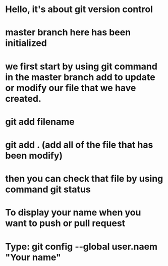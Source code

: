 # Hello, it's about git version control

# master branch here has been initialized

# we first start by using git command in the master branch add to update or modify our file that we have created. 


#  git add filename  
# git add .   (add all of the file that has been modify)


# then you can check that file by using command git status

<!-- git status -->

# To display your name when you want to push or pull request

# Type: git config --global user.naem "Your name"